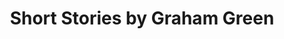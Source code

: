 ---
title: Short Stories by Graham Green
tags: [⭐⭐⭐⭐⭐⭐⭐⭐☆☆ 8/10,Short Story,Graham Greene,England]
---